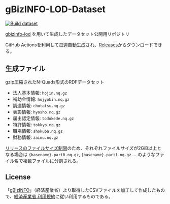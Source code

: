 # gBizINFO-LOD-Dataset

[![Build dataset](https://github.com/Babibubebon/gbizinfo-lod-dataset/actions/workflows/build.yml/badge.svg)](https://github.com/Babibubebon/gbizinfo-lod-dataset/actions/workflows/build.yml)

[gbizinfo-lod](https://github.com/Babibubebon/gbizinfo-lod) を用いて生成したデータセット公開用リポジトリ

GitHub Actionsを利用して毎週自動生成され、[Releases](https://github.com/Babibubebon/gbizinfo-lod-dataset/releases)からダウンロードできる。

## 生成ファイル

gzip圧縮されたN-Quads形式のRDFデータセット

- 法人基本情報: `hojin.nq.gz`
- 補助金情報: `hojyokin.nq.gz`
- 調達情報: `chotatsu.nq.gz`
- 表彰情報: `hyosho.nq.gz`
- 届出認定情報: `todokede.nq.gz`
- 特許情報: `tokkyo.nq.gz`
- 職場情報: `shokuba.nq.gz`
- 財務情報: `zaimu.nq.gz`

[リリースのファイルサイズ制限](https://docs.github.com/en/repositories/releasing-projects-on-github/about-releases#storage-and-bandwidth-quotas)のため、それぞれファイルサイズが2GiB以上となる場合は `{basename}.part0.nq.gz`, `{basename}.part1.nq.gz` ... のようなファイル名で複数ファイルに分割される。

## License

「[gBizINFO](https://info.gbiz.go.jp/)」（経済産業省）より取得したCSVファイルを加工して作成したもので、[経済産業省 利用規約](https://www.meti.go.jp/main/rules.html)に従い利用するものである。
